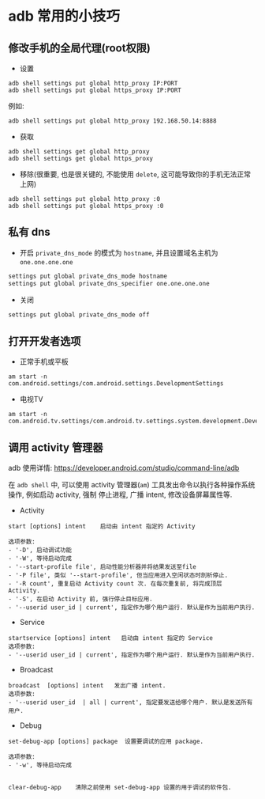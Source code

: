 # adb 常用的小技巧

## 修改手机的全局代理(root权限)

- 设置

```
adb shell settings put global http_proxy IP:PORT
adb shell settings put global https_proxy IP:PORT
```

例如:

```
adb shell settings put global http_proxy 192.168.50.14:8888
```

- 获取 

```
adb shell settings get global http_proxy
adb shell settings get global https_proxy
```

- 移除(很重要, 也是很关键的, 不能使用 `delete`, 这可能导致你的手机无法正常上网)

```
adb shell settings put global http_proxy :0
adb shell settings put global https_proxy :0
```

## 私有 dns 

- 开启 `private_dns_mode` 的模式为 `hostname`, 并且设置域名主机为 `one.one.one.one`

```bash
settings put global private_dns_mode hostname
settings put global private_dns_specifier one.one.one.one
```

- 关闭

```bash
settings put global private_dns_mode off
```


## 打开开发者选项

- 正常手机或平板

```
am start -n com.android.settings/com.android.settings.DevelopmentSettings
```

- 电视TV

```
am start -n com.android.tv.settings/com.android.tv.settings.system.development.DevelopmentActivity
```

## 调用 activity 管理器

adb 使用详情: https://developer.android.com/studio/command-line/adb

在 `adb shell` 中, 可以使用 activity 管理器(`am`) 工具发出命令以执行各种操作系统操作, 例如启动 activity, 强制
停止进程, 广播 intent, 修改设备屏幕属性等.

- Activity

```
start [options] intent    启动由 intent 指定的 Activity

选项参数:
- '-D', 启动调试功能
- '-W', 等待启动完成
- '--start-profile file', 启动性能分析器并将结果发送至file
- '-P file', 类似 '--start-profile', 但当应用进入空闲状态时剖析停止.
- '-R count', 重复启动 Activity count 次. 在每次重复前, 将完成顶层 Activity.
- '-S', 在启动 Activity 前, 强行停止目标应用.
- '--userid user_id | current', 指定作为哪个用户运行. 默认是作为当前用户执行.
```

- Service

```
startservice [options] intent   启动由 intent 指定的 Service
选项参数:
- '--userid user_id | current', 指定作为哪个用户运行. 默认是作为当前用户执行.
```

- Broadcast

```
broadcast  [options] intent   发出广播 intent.
选项参数:
- '--userid user_id  | all | current', 指定要发送给哪个用户. 默认是发送所有用户. 
```

- Debug

```
set-debug-app [options] package  设置要调试的应用 package.

选项参数:
- '-w', 等待启动完成


clear-debug-app    清除之前使用 set-debug-app 设置的用于调试的软件包.
```
